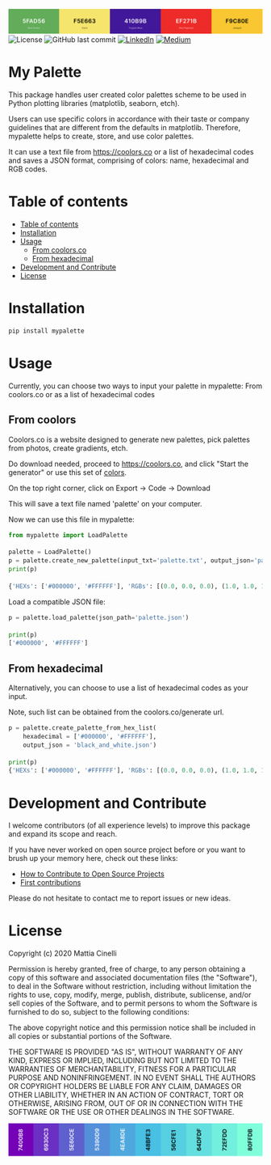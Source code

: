 ![Banner](https://github.com/MattiaCinelli/mycolorpalette/blob/master/commons/banner.png?raw=true)
![License](https://img.shields.io/github/license/mattiacinelli/mycolorpalette)
![GitHub last commit](https://img.shields.io/github/last-commit/mattiacinelli/mycolorpalette)
[![LinkedIn](https://img.shields.io/badge/LinkedIn-MattiaCinelli-blue?style=flat-square&logo=linkedin)](https://www.linkedin.com/in/mattia-cinelli-b8a06879/)
[![Medium](https://img.shields.io/badge/Medium-MattiaCinelli-green?style=flat-square&logo=medium)](https://mattia-cinelli.medium.com/)

# My Palette
This package handles user created color palettes scheme to be used in Python plotting libraries (matplotlib, seaborn, etch).

Users can use specific colors in accordance with their taste or company guidelines that are different from the defaults in matplotlib. Therefore, mypalette helps to create, store, and use color palettes.

It can use a text file from https://coolors.co or a list of hexadecimal codes and saves a JSON format, comprising of colors: name, hexadecimal and RGB codes.

# Table of contents
- [Table of contents](#table-of-contents)
- [Installation](#installation)
- [Usage](#usage)
    - [From coolors.co](#from-coolors)
    - [From hexadecimal](#from-hexadecimal)
- [Development and Contribute](#development-and-contribute)
- [License](#license)

# Installation
```bash
pip install mypalette
```

# Usage
Currently, you can choose two ways to input your palette in mypalette: 
From coolors.co or as a list of hexadecimal codes

## From coolors
Coolors.co is a website designed to generate new palettes, pick palettes from photos, create gradients, etch. 

Do download needed, proceed to https://coolors.co, and click "Start the generator" or use this set of [colors](https://coolors.co/5fad56-f5e663-410b9b-ef271b-f9c80e). 

On the top right corner, click on Export -> Code -> Download

This will save a text file named 'palette' on your computer. 

Now we can use this file in mypalette:

```python
from mypalette import LoadPalette

palette = LoadPalette()
p = palette.create_new_palette(input_txt='palette.txt', output_json='palette.json')
print(p)

{'HEXs': ['#000000', '#FFFFFF'], 'RGBs': [(0.0, 0.0, 0.0), (1.0, 1.0, 1.0)], 'Names': ['black', 'white']}
```

Load a compatible JSON file:
```python
p = palette.load_palette(json_path='palette.json')

print(p)
['#000000', '#FFFFFF']
```

## From hexadecimal
Alternatively, you can choose to use a list of hexadecimal codes as your input. 

Note, such list can be obtained from the coolors.co/generate url.

```python
p = palette.create_palette_from_hex_list(
    hexadecimal = ['#000000', '#FFFFFF'],
    output_json = 'black_and_white.json')

print(p)
{'HEXs': ['#000000', '#FFFFFF'], 'RGBs': [(0.0, 0.0, 0.0), (1.0, 1.0, 1.0)], 'Names': ['black', 'white']}
```

# Development and Contribute
I welcome contributors (of all experience levels) to improve this package and expand its scope and reach.

If you have never worked on open source project before or you want to brush up your memory here, check out these links:
- [How to Contribute to Open Source Projects](https://github.com/firstcontributions/first-contributions)
- [First contributions](https://github.com/firstcontributions/first-contributions)

Please do not hesitate to contact me to report issues or new ideas.

# License
Copyright (c) 2020 Mattia Cinelli

Permission is hereby granted, free of charge, to any person obtaining a copy
of this software and associated documentation files (the "Software"), to deal
in the Software without restriction, including without limitation the rights
to use, copy, modify, merge, publish, distribute, sublicense, and/or sell
copies of the Software, and to permit persons to whom the Software is
furnished to do so, subject to the following conditions:

The above copyright notice and this permission notice shall be included in all
copies or substantial portions of the Software.

THE SOFTWARE IS PROVIDED "AS IS", WITHOUT WARRANTY OF ANY KIND, EXPRESS OR
IMPLIED, INCLUDING BUT NOT LIMITED TO THE WARRANTIES OF MERCHANTABILITY,
FITNESS FOR A PARTICULAR PURPOSE AND NONINFRINGEMENT. IN NO EVENT SHALL THE
AUTHORS OR COPYRIGHT HOLDERS BE LIABLE FOR ANY CLAIM, DAMAGES OR OTHER
LIABILITY, WHETHER IN AN ACTION OF CONTRACT, TORT OR OTHERWISE, ARISING FROM,
OUT OF OR IN CONNECTION WITH THE SOFTWARE OR THE USE OR OTHER DEALINGS IN THE
SOFTWARE.

![Footer](https://github.com/MattiaCinelli/mycolorpalette/blob/master/commons/footer.png?raw=true)
